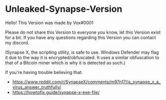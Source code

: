 # Unleaked-Synapse-Version
Hello! This Version was made by Vox#0001 

Please do not share this Version to everyone you know, let this Version exist for a bit.
If you have any questions regarding this Version you can contact my discord.

(Synapse X, the scripting utility, is safe to use. Windows Defender may flag it due to the way it is encrypted/obfuscated. It uses a similar obfuscation to that of a Bitcoin miner which is why it is detected as such.)

If you're having trouble believing that:

- https://www.reddit.com/r/SynapseX/comments/m97n17/is_synapse_x_a_virus_answer_truthfully/
- https://howtofix.guide/synapse-x-exe-file/


